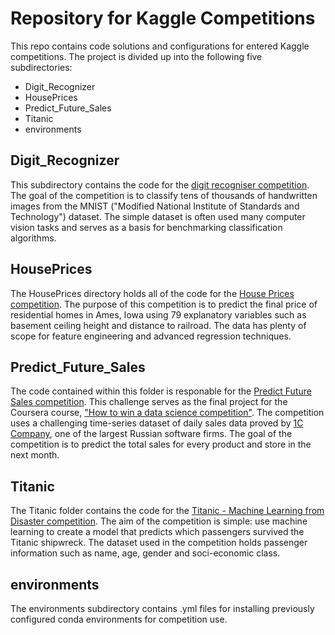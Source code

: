 # Repository for Kaggle Competitions

This repo contains code solutions and configurations for entered Kaggle competitions. The project is divided up into the following five subdirectories:
- Digit_Recognizer
- HousePrices
- Predict_Future_Sales
- Titanic
- environments

## Digit_Recognizer

This subdirectory contains the code for the [digit recogniser competition](https://www.kaggle.com/c/digit-recognizer). The goal of the competition is to classify tens of thousands of handwritten images from the MNIST ("Modified National Institute of Standards and Technology") dataset. The simple dataset is often used many computer vision tasks and serves as a basis for benchmarking classification algorithms.

## HousePrices

The HousePrices directory holds all of the code for the [House Prices competition](https://www.kaggle.com/c/house-prices-advanced-regression-techniques). The purpose of this competition is to predict the final price of residential homes in Ames, Iowa using 79 explanatory variables such as basement ceiling height and distance to railroad. The data has plenty of scope for feature engineering and advanced regression techniques.

## Predict_Future_Sales

The code contained within this folder is responable for the [Predict Future Sales competition](https://www.kaggle.com/c/competitive-data-science-predict-future-sales). This challenge serves as the final project for the Coursera course, ["How to win a data science competition"](https://www.coursera.org/learn/competitive-data-science). The competition uses a challenging time-series dataset of daily sales data proved by [1C Company](https://1c.ru/eng/title.htm), one of the largest Russian software firms. The goal of the competition is to predict the total sales for every product and store in the next month.

## Titanic

The Titanic folder contains the code for the [Titanic - Machine Learning from Disaster competition](https://www.kaggle.com/c/titanic). The aim of the competition is simple: use machine learning to create a model that predicts which passengers survived the Titanic shipwreck. The dataset used in the competition holds passenger information such as name, age, gender and soci-economic class.

## environments

The environments subdirectory contains .yml files for installing previously configured conda environments for competition use.